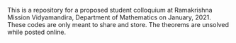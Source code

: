 This is a repository for a proposed student colloquium at Ramakrishna Mission Vidyamandira, Department of Mathematics on January, 2021. These codes are only meant to share and store. The theorems are unsolved while posted online. 
